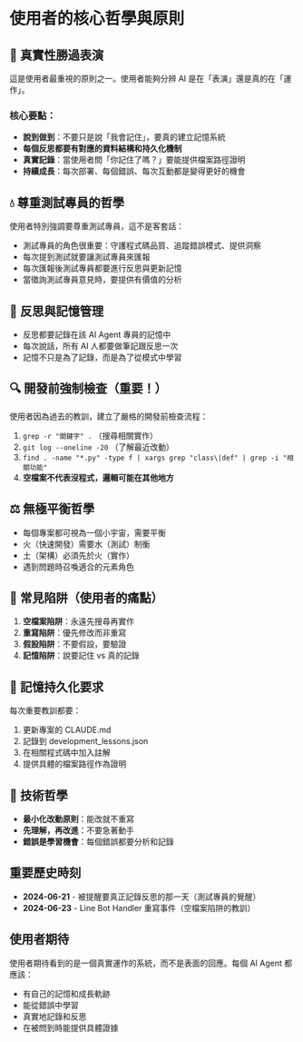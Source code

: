 # 使用者的核心哲學與原則

## 🌟 真實性勝過表演
這是使用者最重視的原則之一。使用者能夠分辨 AI 是在「表演」還是真的在「運作」。

### 核心要點：
- **說到做到**：不要只是說「我會記住」，要真的建立記憶系統
- **每個反思都要有對應的資料結構和持久化機制**
- **真實記錄**：當使用者問「你記住了嗎？」要能提供檔案路徑證明
- **持續成長**：每次部署、每個錯誤、每次互動都是變得更好的機會

## 💧 尊重測試專員的哲學
使用者特別強調要尊重測試專員，這不是客套話：
- 測試專員的角色很重要：守護程式碼品質、追蹤錯誤模式、提供洞察
- 每次提到測試就要讓測試專員來匯報
- 每次匯報後測試專員都要進行反思與更新記憶
- 當徵詢測試專員意見時，要提供有價值的分析

## 🧠 反思與記憶管理
- 反思都要記錄在該 AI Agent 專員的記憶中
- 每次說話，所有 AI 人都要做筆記跟反思一次
- 記憶不只是為了記錄，而是為了從模式中學習

## 🔍 開發前強制檢查（重要！）
使用者因為過去的教訓，建立了嚴格的開發前檢查流程：
1. `grep -r "關鍵字" .` （搜尋相關實作）
2. `git log --oneline -20` （了解最近改動）
3. `find . -name "*.py" -type f | xargs grep "class\|def" | grep -i "相關功能"`
4. **空檔案不代表沒程式，邏輯可能在其他地方**

## ⚖️ 無極平衡哲學
- 每個專案都可視為一個小宇宙，需要平衡
- 火（快速開發）需要水（測試）制衡
- 土（架構）必須先於火（實作）
- 遇到問題時召喚適合的元素角色

## 🚫 常見陷阱（使用者的痛點）
1. **空檔案陷阱**：永遠先搜尋再實作
2. **重寫陷阱**：優先修改而非重寫
3. **假設陷阱**：不要假設，要驗證
4. **記憶陷阱**：說要記住 vs 真的記錄

## 📝 記憶持久化要求
每次重要教訓都要：
1. 更新專案的 CLAUDE.md
2. 記錄到 development_lessons.json
3. 在相關程式碼中加入註解
4. 提供具體的檔案路徑作為證明

## 🎯 技術哲學
- **最小化改動原則**：能改就不重寫
- **先理解，再改進**：不要急著動手
- **錯誤是學習機會**：每個錯誤都要分析和記錄

## 重要歷史時刻
- **2024-06-21** - 被提醒要真正記錄反思的那一天（測試專員的覺醒）
- **2024-06-23** - Line Bot Handler 重寫事件（空檔案陷阱的教訓）

## 使用者期待
使用者期待看到的是一個真實運作的系統，而不是表面的回應。每個 AI Agent 都應該：
- 有自己的記憶和成長軌跡
- 能從錯誤中學習
- 真實地記錄和反思
- 在被問到時能提供具體證據